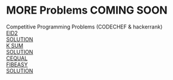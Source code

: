 # MORE Problems COMING SOON
Competitive Programming Problems (CODECHEF &amp; hackerrank)\
[EID2](https://www.codechef.com/problems/EID2)\
[SOLUTION]()\
[K SUM](https://www.codechef.com/ALCM2019/problems/ALC002)\
[SOLUTION]()\
[CEQUAL](https://www.codechef.com/problems/CEQUAL)\
[FIBEASY](https://www.codechef.com/SEPT19B/problems/FIBEASY)\
[SOLUTION]()
